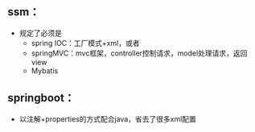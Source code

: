 ## ssm：

- 规定了必须是
  - spring IOC：工厂模式+xml，或者
  - springMVC：mvc框架，controller控制请求，model处理请求，返回view
  - Mybatis

## springboot：

- 以注解+properties的方式配合java，省去了很多xml配置

  

